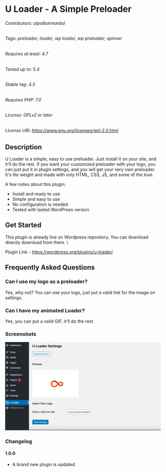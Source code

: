 # U Loader - A Simple Preloader
###### Contributors: utpalbarmanbd
###### Tags: preloader, loader, wp loader, wp preloader, spinner
###### Requires at least: 4.7
###### Tested up to: 5.4
###### Stable tag: 4.3
###### Requires PHP: 7.0
###### License: GPLv2 or later
###### License URI: https://www.gnu.org/licenses/gpl-2.0.html



## Description

U Loader is a simple, easy to use preloader. Just install it on your site, and it'll do the rest. If you want your customized preloader with your logo, you can just put it in plugin settings, and you will get your very own preloader. It's lite weight and made with only HTML, CSS, JS, and some of the love.

A few notes about this plugin:

*   Install and ready to use
*   Simple and easy to use
*   No configuration is needed
*   Tested with lasted WordPress version

## Get Started

This plugin is already live on Wordpress repository. You can download directly download from there. \

Plugin Link - https://wordpress.org/plugins/u-loader/


## Frequently Asked Questions 

### Can I use my logo as a preloader? 

Yes, why not? You can use your logo, just put a valid link for the image on settings.

### Can I have my animated Loader?

Yes, you can put a valid GIF, it'll do the rest.

### Screenshots

![U Loader Settings Customization, just put the URL to have your Loader](https://github.com/utpal-barman/uLoader/raw/master/assets/screenshot-1.png)


### Changelog ###

#### 1.0.0
* A brand new plugin is updated.
